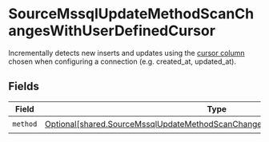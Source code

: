 # SourceMssqlUpdateMethodScanChangesWithUserDefinedCursor

Incrementally detects new inserts and updates using the <a href="https://docs.airbyte.com/understanding-airbyte/connections/incremental-append/#user-defined-cursor">cursor column</a> chosen when configuring a connection (e.g. created_at, updated_at).


## Fields

| Field                                                                                                                                                                      | Type                                                                                                                                                                       | Required                                                                                                                                                                   | Description                                                                                                                                                                |
| -------------------------------------------------------------------------------------------------------------------------------------------------------------------------- | -------------------------------------------------------------------------------------------------------------------------------------------------------------------------- | -------------------------------------------------------------------------------------------------------------------------------------------------------------------------- | -------------------------------------------------------------------------------------------------------------------------------------------------------------------------- |
| `method`                                                                                                                                                                   | [Optional[shared.SourceMssqlUpdateMethodScanChangesWithUserDefinedCursorMethod]](undefined/models/shared/sourcemssqlupdatemethodscanchangeswithuserdefinedcursormethod.md) | :heavy_check_mark:                                                                                                                                                         | N/A                                                                                                                                                                        |